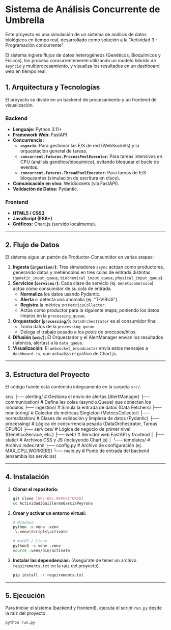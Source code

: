 # Sistema de Análisis Concurrente de Umbrella

Este proyecto es una simulación de un sistema de análisis de datos biológicos en tiempo real, desarrollado como solución a la "Actividad 3 - Programación concurrente".

El sistema ingiere flujos de datos heterogéneos (Genéticos, Bioquímicos y Físicos), los procesa concurrentemente utilizando un modelo híbrido de `asyncio` y multiprocesamiento, y visualiza los resultados en un dashboard web en tiempo real.

## 1. Arquitectura y Tecnologías

El proyecto se divide en un backend de procesamiento y un frontend de visualización.

### Backend
* **Lenguaje:** Python 3.11+
* **Framework Web:** FastAPI
* **Concurrencia:**
    * **`asyncio`**: Para gestionar las E/S de red (WebSockets) y la orquestación general de tareas.
    * **`concurrent.futures.ProcessPoolExecutor`**: Para tareas intensivas en CPU (análisis genético/bioquímico), evitando bloquear el bucle de eventos.
    * **`concurrent.futures.ThreadPoolExecutor`**: Para tareas de E/S bloqueantes (simulación de escritura en disco).
* **Comunicación en vivo:** WebSockets (vía FastAPI).
* **Validación de Datos:** Pydantic.

### Frontend
* **HTML5 / CSS3**
* **JavaScript (ES6+)**
* **Gráficos:** Chart.js (servido localmente).

---

## 2. Flujo de Datos

El sistema sigue un patrón de Productor-Consumidor en varias etapas:

1.  **Ingesta (`ingestion/`):** Tres simuladores `async` actúan como productores, generando datos y metiéndolos en tres colas de entrada distintas (`genetic_input_queue`, `biochemical_input_queue`, `physical_input_queue`).
2.  **Servicios (`services/`):** Cada clase de servicio (ej. `GeneticoService`) actúa como consumidor de su cola de entrada.
    * **Normaliza** los datos usando Pydantic.
    * **Alerta** si detecta una anomalía (ej. "T-VIRUS").
    * **Registra** la métrica en `MetricsCollector`.
    * Actúa como productor para la siguiente etapa, poniendo los datos limpios en la `processing_queue`.
3.  **Orquestador (`processing/`):** `DataOrchestrator` es el consumidor final.
    * Toma datos de la `processing_queue`.
    * Delega el trabajo pesado a los *pools* de procesos/hilos.
4.  **Difusión (`web/`):** El Orquestador y el AlertManager envían los resultados (latencia, alertas) a la `data_queue`.
5.  **Visualización:** El `websocket_broadcaster` envía estos mensajes a `dashboard.js`, que actualiza el gráfico de Chart.js.

---

## 3. Estructura del Proyecto

El código fuente está contenido íntegramente en la carpeta `src/`.

src/
├── alerting/        # Gestiona el envío de alertas (AlertManager)
├── communication/   # Define las colas (asyncio.Queue) que conectan los módulos
├── ingestion/       # Simula la entrada de datos (Data Fetchers)
├── monitoring/      # Colector de métricas Singleton (MetricsCollector)
├── normalization/   # Clases de validación y limpieza de datos (Pydantic)
├── processing/      # Lógica de concurrencia pesada (DataOrchestrator, Tareas CPU/IO)
├── services/        # Lógica de negocio de primer nivel (GeneticoService, etc.)
├── web/             # Servidor web FastAPI y frontend
│   ├── static/      # Archivos CSS y JS (incluyendo Chart.js)
│   └── templates/   # Archivo index.html
├── config.py        # Archivo de configuración (ej. MAX_CPU_WORKERS)
└── main.py          # Punto de entrada del backend (ensambla los servicios)


---

## 4. Instalación

1.  **Clonar el repositorio:**
    ```bash
    git clone [URL-DEL-REPOSITORIO]
    cd Actividad3GuillermoGarciaPeyrona
    ```

2.  **Crear y activar un entorno virtual:**
    ```bash
    # Windows
    python -m venv .venv
    .\.venv\Scripts\activate
    
    # macOS / Linux
    python3 -m venv .venv
    source .venv/bin/activate
    ```

3.  **Instalar las dependencias:**
    (Asegúrate de tener un archivo `requirements.txt` en la raíz del proyecto).
    ```bash
    pip install -r requirements.txt
    ```

---

## 5. Ejecución

Para iniciar el sistema (backend y frontend), ejecuta el script `run.py` desde la raíz del proyecto:

```bash
python run.py
